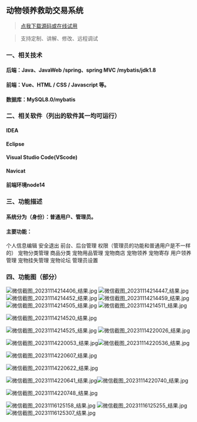 ## 动物领养救助交易系统

> [点我下载源码或在线试用](https://www.notmaker.com/detail/7c462f03a2a340469b0c631faca23685/ghbnew) 

> 支持定制、讲解、修改、远程调试

### 一、相关技术
#### 后端：Java、JavaWeb /spring、spring MVC /mybatis/jdk1.8
#### 前端：Vue、HTML / CSS / Javascript 等。
####  数据库：MySQL8.0/mybatis

### 二、相关软件（列出的软件其一均可运行）
#### IDEA
#### Eclipse
#### Visual Studio Code(VScode)
#### Navicat

#### 前端环境node14  
### 三、功能描述
#### 系统分为（身份）：普通用户、管理员。
#### 主要功能：
个人信息编辑
安全退出
前台、后台管理
权限（管理员的功能和普通用户是不一样的）
宠物分类管理
商品分类
宠物用品管理
宠物商店
宠物领养
宠物寄存
用户领养管理
宠物挂失管理
宠物论坛
管理员设置


### 四、功能图（部分）
![微信截图_20231114214406_结果.jpg](https://store.ptcc9.top/notmaker/user_upload/3bd80f18ce8947948de216e157f71105/2024-03-31%2020:34:34_%E5%BE%AE%E4%BF%A1%E6%88%AA%E5%9B%BE_20231114214406_%E7%BB%93%E6%9E%9C.jpg)
![微信截图_20231114214447_结果.jpg](https://store.ptcc9.top/notmaker/user_upload/3bd80f18ce8947948de216e157f71105/2024-03-31%2020:34:45_%E5%BE%AE%E4%BF%A1%E6%88%AA%E5%9B%BE_20231114214447_%E7%BB%93%E6%9E%9C.jpg)
![微信截图_20231114214452_结果.jpg](https://store.ptcc9.top/notmaker/user_upload/3bd80f18ce8947948de216e157f71105/2024-03-31%2020:34:52_%E5%BE%AE%E4%BF%A1%E6%88%AA%E5%9B%BE_20231114214452_%E7%BB%93%E6%9E%9C.jpg)
![微信截图_20231114214459_结果.jpg](https://store.ptcc9.top/notmaker/user_upload/3bd80f18ce8947948de216e157f71105/2024-03-31%2020:35:39_%E5%BE%AE%E4%BF%A1%E6%88%AA%E5%9B%BE_20231114214459_%E7%BB%93%E6%9E%9C.jpg)
![微信截图_20231114214505_结果.jpg](https://store.ptcc9.top/notmaker/user_upload/3bd80f18ce8947948de216e157f71105/2024-03-31%2020:35:49_%E5%BE%AE%E4%BF%A1%E6%88%AA%E5%9B%BE_20231114214505_%E7%BB%93%E6%9E%9C.jpg)
![微信截图_20231114214511_结果.jpg](https://store.ptcc9.top/notmaker/user_upload/3bd80f18ce8947948de216e157f71105/2024-03-31%2020:37:13_%E5%BE%AE%E4%BF%A1%E6%88%AA%E5%9B%BE_20231114214511_%E7%BB%93%E6%9E%9C.jpg)

![微信截图_20231114214520_结果.jpg](https://store.ptcc9.top/notmaker/user_upload/3bd80f18ce8947948de216e157f71105/2024-03-31%2020:37:31_%E5%BE%AE%E4%BF%A1%E6%88%AA%E5%9B%BE_20231114214520_%E7%BB%93%E6%9E%9C.jpg)

![微信截图_20231114214525_结果.jpg](https://store.ptcc9.top/notmaker/user_upload/3bd80f18ce8947948de216e157f71105/2024-03-31%2020:37:50_%E5%BE%AE%E4%BF%A1%E6%88%AA%E5%9B%BE_20231114214525_%E7%BB%93%E6%9E%9C.jpg)
![微信截图_20231114220026_结果.jpg](https://store.ptcc9.top/notmaker/user_upload/3bd80f18ce8947948de216e157f71105/2024-03-31%2020:37:58_%E5%BE%AE%E4%BF%A1%E6%88%AA%E5%9B%BE_20231114220026_%E7%BB%93%E6%9E%9C.jpg)

![微信截图_20231114220053_结果.jpg](https://store.ptcc9.top/notmaker/user_upload/3bd80f18ce8947948de216e157f71105/2024-03-31%2020:39:14_%E5%BE%AE%E4%BF%A1%E6%88%AA%E5%9B%BE_20231114220053_%E7%BB%93%E6%9E%9C.jpg)![微信截图_20231114220536_结果.jpg](https://store.ptcc9.top/notmaker/user_upload/3bd80f18ce8947948de216e157f71105/2024-03-31%2020:39:22_%E5%BE%AE%E4%BF%A1%E6%88%AA%E5%9B%BE_20231114220536_%E7%BB%93%E6%9E%9C.jpg)

![微信截图_20231114220607_结果.jpg](https://store.ptcc9.top/notmaker/user_upload/3bd80f18ce8947948de216e157f71105/2024-03-31%2020:39:39_%E5%BE%AE%E4%BF%A1%E6%88%AA%E5%9B%BE_20231114220607_%E7%BB%93%E6%9E%9C.jpg)

![微信截图_20231114220622_结果.jpg](https://store.ptcc9.top/notmaker/user_upload/3bd80f18ce8947948de216e157f71105/2024-03-31%2020:39:57_%E5%BE%AE%E4%BF%A1%E6%88%AA%E5%9B%BE_20231114220622_%E7%BB%93%E6%9E%9C.jpg)

![微信截图_20231114220641_结果.jpg](https://store.ptcc9.top/notmaker/user_upload/3bd80f18ce8947948de216e157f71105/2024-03-31%2020:40:10_%E5%BE%AE%E4%BF%A1%E6%88%AA%E5%9B%BE_20231114220641_%E7%BB%93%E6%9E%9C.jpg)![微信截图_20231114220740_结果.jpg](https://store.ptcc9.top/notmaker/user_upload/3bd80f18ce8947948de216e157f71105/2024-03-31%2020:40:18_%E5%BE%AE%E4%BF%A1%E6%88%AA%E5%9B%BE_20231114220740_%E7%BB%93%E6%9E%9C.jpg)

![微信截图_20231114220748_结果.jpg](https://store.ptcc9.top/notmaker/user_upload/3bd80f18ce8947948de216e157f71105/2024-03-31%2020:40:38_%E5%BE%AE%E4%BF%A1%E6%88%AA%E5%9B%BE_20231114220748_%E7%BB%93%E6%9E%9C.jpg)

![微信截图_20231116125158_结果.jpg](https://store.ptcc9.top/notmaker/user_upload/3bd80f18ce8947948de216e157f71105/2024-03-31%2020:40:46_%E5%BE%AE%E4%BF%A1%E6%88%AA%E5%9B%BE_20231116125158_%E7%BB%93%E6%9E%9C.jpg)
![微信截图_20231116125255_结果.jpg](https://store.ptcc9.top/notmaker/user_upload/3bd80f18ce8947948de216e157f71105/2024-03-31%2020:41:03_%E5%BE%AE%E4%BF%A1%E6%88%AA%E5%9B%BE_20231116125255_%E7%BB%93%E6%9E%9C.jpg)
![微信截图_20231116125307_结果.jpg](https://store.ptcc9.top/notmaker/user_upload/3bd80f18ce8947948de216e157f71105/2024-03-31%2020:41:12_%E5%BE%AE%E4%BF%A1%E6%88%AA%E5%9B%BE_20231116125307_%E7%BB%93%E6%9E%9C.jpg)
